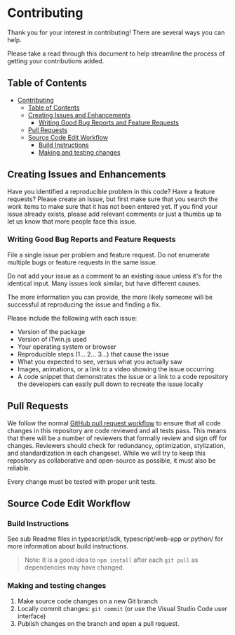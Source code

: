 # Contributing

Thank you for your interest in contributing! There are several ways you can help.

Please take a read through this document to help streamline the process of getting your contributions added.

## Table of Contents

- [Contributing](#contributing)
  - [Table of Contents](#table-of-contents)
  - [Creating Issues and Enhancements](#creating-issues-and-enhancements)
    - [Writing Good Bug Reports and Feature Requests](#writing-good-bug-reports-and-feature-requests)
  - [Pull Requests](#pull-requests)
  - [Source Code Edit Workflow](#source-code-edit-workflow)
    - [Build Instructions](#build-instructions)
    - [Making and testing changes](#making-and-testing-changes)

## Creating Issues and Enhancements

Have you identified a reproducible problem in this code? Have a feature requests? Please create an Issue, but first make sure that you search the work items to make sure that it has not been entered yet. If you find your issue already exists, please add relevant comments or just a thumbs up to let us know that more people face this issue.

### Writing Good Bug Reports and Feature Requests

File a single issue per problem and feature request. Do not enumerate multiple bugs or feature requests in the same issue.

Do not add your issue as a comment to an existing issue unless it's for the identical input. Many issues look similar, but have different causes.

The more information you can provide, the more likely someone will be successful at reproducing the issue and finding a fix.

Please include the following with each issue:

-   Version of the package
-   Version of iTwin.js used
-   Your operating system or browser
-   Reproducible steps (1... 2... 3...) that cause the issue
-   What you expected to see, versus what you actually saw
-   Images, animations, or a link to a video showing the issue occurring
-   A code snippet that demonstrates the issue or a link to a code repository the developers can easily pull down to recreate the issue locally

## Pull Requests

We follow the normal [GitHub pull request workflow](https://help.github.com/en/github/collaborating-with-issues-and-pull-requests/creating-a-pull-request) to ensure that all code changes in this repository are code reviewed and all tests pass. This means that there will be a number of reviewers that formally review and sign off for changes. Reviewers should check for redundancy, optimization, stylization, and standardization in each changeset. While we will try to keep this repository as collaborative and open-source as possible, it must also be reliable.

Every change must be tested with proper unit tests.

## Source Code Edit Workflow

### Build Instructions

See sub Readme files in typescript/sdk, typescript/web-app or python/ for more  information about build instructions.

> Note: It is a good idea to `npm install` after each `git pull` as dependencies may have changed.
### Making and testing changes

1. Make source code changes on a new Git branch
2. Locally commit changes: `git commit` (or use the Visual Studio Code user interface)
3. Publish changes on the branch and open a pull request.